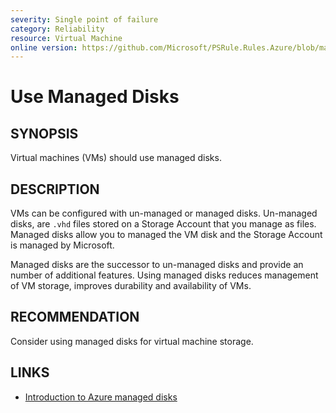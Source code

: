```yaml
---
severity: Single point of failure
category: Reliability
resource: Virtual Machine
online version: https://github.com/Microsoft/PSRule.Rules.Azure/blob/main/docs/rules/en/Azure.VM.UseManagedDisks.md
---
```


# Use Managed Disks

## SYNOPSIS

Virtual machines (VMs) should use managed disks.

## DESCRIPTION

VMs can be configured with un-managed or managed disks.
Un-managed disks, are `.vhd` files stored on a Storage Account that you manage as files.
Managed disks allow you to managed the VM disk and the Storage Account is managed by Microsoft.

Managed disks are the successor to un-managed disks and provide an number of additional features.
Using managed disks reduces management of VM storage, improves durability and availability of VMs.

## RECOMMENDATION

Consider using managed disks for virtual machine storage.

## LINKS

- [Introduction to Azure managed disks](https://docs.microsoft.com/en-us/azure/virtual-machines/windows/managed-disks-overview)
